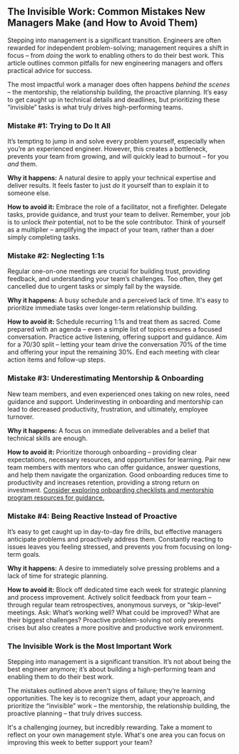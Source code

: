 ## The Invisible Work: Common Mistakes New Managers Make (and How to Avoid Them)

Stepping into management is a significant transition. Engineers are often rewarded for independent problem-solving; management requires a shift in focus – from *doing* the work to enabling others to do their best work. This article outlines common pitfalls for new engineering managers and offers practical advice for success.

The most impactful work a manager does often happens *behind the scenes* – the mentorship, the relationship building, the proactive planning. It’s easy to get caught up in technical details and deadlines, but prioritizing these “invisible” tasks is what truly drives high-performing teams.

### Mistake #1: Trying to Do It All

It’s tempting to jump in and solve every problem yourself, especially when you’re an experienced engineer. However, this creates a bottleneck, prevents your team from growing, and will quickly lead to burnout – for you *and* them. 

**Why it happens:** A natural desire to apply your technical expertise and deliver results. It feels faster to just *do* it yourself than to explain it to someone else.

**How to avoid it:**  Embrace the role of a facilitator, not a firefighter.  Delegate tasks, provide guidance, and trust your team to deliver. Remember, your job is to unlock *their* potential, not to be the sole contributor. Think of yourself as a multiplier – amplifying the impact of your team, rather than a doer simply completing tasks. 

### Mistake #2: Neglecting 1:1s

Regular one-on-one meetings are crucial for building trust, providing feedback, and understanding your team’s challenges. Too often, they get cancelled due to urgent tasks or simply fall by the wayside.

**Why it happens:**  A busy schedule and a perceived lack of time. It's easy to prioritize immediate tasks over longer-term relationship building.

**How to avoid it:**  Schedule recurring 1:1s and treat them as sacred. Come prepared with an agenda – even a simple list of topics ensures a focused conversation.  Practice active listening, offering support and guidance. Aim for a 70/30 split – letting your team drive the conversation 70% of the time and offering your input the remaining 30%. End each meeting with clear action items and follow-up steps.

### Mistake #3: Underestimating Mentorship & Onboarding

New team members, and even experienced ones taking on new roles, need guidance and support. Underinvesting in onboarding and mentorship can lead to decreased productivity, frustration, and ultimately, employee turnover.

**Why it happens:** A focus on immediate deliverables and a belief that technical skills are enough. 

**How to avoid it:**  Prioritize thorough onboarding – providing clear expectations, necessary resources, and opportunities for learning.  Pair new team members with mentors who can offer guidance, answer questions, and help them navigate the organization. Good onboarding reduces time to productivity and increases retention, providing a strong return on investment. [Consider exploring onboarding checklists and mentorship program resources for guidance.](https://www.example.com/onboarding-resources)

### Mistake #4: Being Reactive Instead of Proactive

It’s easy to get caught up in day-to-day fire drills, but effective managers anticipate problems and proactively address them.  Constantly reacting to issues leaves you feeling stressed, and prevents you from focusing on long-term goals.

**Why it happens:** A desire to immediately solve pressing problems and a lack of time for strategic planning.

**How to avoid it:**  Block off dedicated time each week for strategic planning and process improvement.  Actively solicit feedback from your team – through regular team retrospectives, anonymous surveys, or “skip-level” meetings. Ask: What’s working well? What could be improved? What are their biggest challenges?  Proactive problem-solving not only prevents crises but also creates a more positive and productive work environment.



### The Invisible Work is the Most Important Work

Stepping into management is a significant transition. It’s not about being the best engineer anymore; it’s about building a high-performing team and enabling them to do their best work.  

The mistakes outlined above aren't signs of failure; they’re learning opportunities. The key is to recognize them, adapt your approach, and prioritize the “invisible” work – the mentorship, the relationship building, the proactive planning – that truly drives success. 

It's a challenging journey, but incredibly rewarding. Take a moment to reflect on your own management style. What's one area you can focus on improving this week to better support your team?